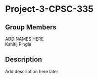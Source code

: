 # Project-3-CPSC-335

## Group Members
ADD NAMES HERE  
Kshitij Pingle

## Description
Add description here later


